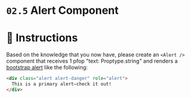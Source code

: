 # `02.5` Alert Component

# :speech_balloon: Instructions

Based on the knowledge that you now have, please create an `<Alert />` component that receives 1 pfop "text: Proptype.string" and renders a [bootstrap alert](https://getbootstrap.com/docs/4.0/components/alerts/#examples) like the following:

```html
<div class="alert alert-danger" role="alert">
  This is a primary alert—check it out!
</div>
```